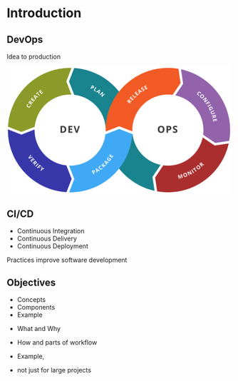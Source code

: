 
# Introduction

<section>

## DevOps <!-- .element: style="margin:0" -->

Idea to production <!-- .element: style="margin-top:0" -->

![DevOps](/img/intro-devops.svg) <!-- .element: style="border:0;background-color:inherit;margin-top:0;height:8em;margin-bottom:-3em" -->

<aside class="notes">

</aside>
</section>
<!-- -->

<section>

## CI/CD

* Continuous Integration
* Continuous Delivery
* Continuous Deployment

<aside class="notes">

Practices improve software development

</aside>
</section>
<!-- -->

<section>

## Objectives

* Concepts
* Components
* Example

<aside class="notes">

* What and Why
* How and parts of workflow
* Example,

* not just for large projects

</aside>
</section>
<!-- -->


